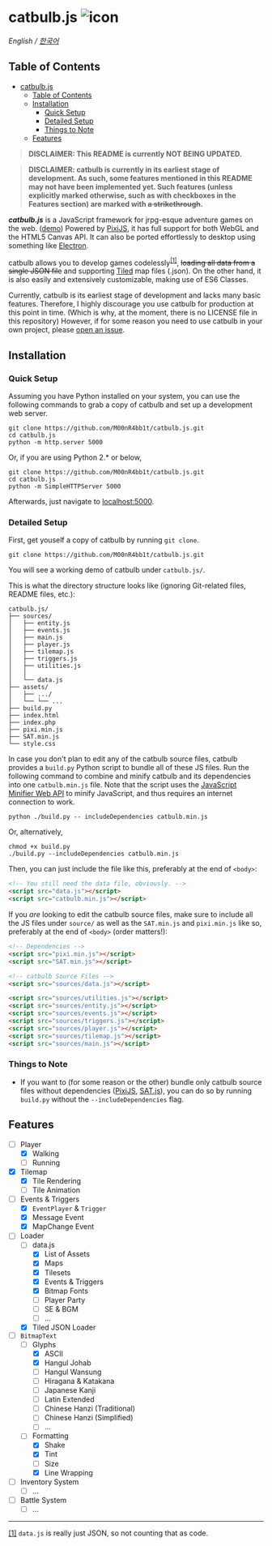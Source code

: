 # catbulb.js ![icon](_favicon.ico)
*English / [한국어](https://github.com/M00nR4bb1t/catbulb.js/blob/master/README-kr.md)*

## Table of Contents
- [catbulb.js](#catbulbjs-icon)
  - [Table of Contents](#table-of-contents)
  - [Installation](#installation)
    - [Quick Setup](#quick-setup)
    - [Detailed Setup](#detailed-setup)
    - [Things to Note](#things-to-note)
  - [Features](#features)

>**DISCLAIMER: This README is currently NOT BEING UPDATED.**

>**DISCLAIMER: catbulb is currently in its earliest stage of development. As such, some features mentioned in this README may not have been implemented yet. Such features (unless explicitly marked otherwise, such as with checkboxes in the Features section) are marked with ~~a strikethrough~~.**

***catbulb.js*** is a JavaScript framework for jrpg-esque adventure games on the web. ([demo](https://catbulb-demo.herokuapp.com)) Powered by [PixiJS](http://pixijs.com), it has full support for both WebGL and the HTML5 Canvas API. It can also be ported effortlessly to desktop using something like [Electron](https://electronjs.org/).

catbulb allows you to develop games codelessly<sup id="a1">[[1]](#footnote1)</sup>, ~~loading all data from a single JSON file~~ and supporting [Tiled](https://www.mapeditor.org/) map files (.json). On the other hand, it is also easily and extensively customizable, making use of ES6 Classes.

Currently, catbulb is its earliest stage of development and lacks many basic features. Therefore, I highly discourage you use catbulb for production at this point in time. (Which is why, at the moment, there is no LICENSE file in this repository) However, if for some reason you need to use catbulb in your own project, please [open an issue](https://github.com/M00nR4bb1t/catbulb.js/issues/new).

## Installation

### Quick Setup

Assuming you have Python installed on your system, you can use the following commands to grab a copy of catbulb and set up a development web server.

```shell
git clone https://github.com/M00nR4bb1t/catbulb.js.git
cd catbulb.js
python -m http.server 5000
```
Or, if you are using Python 2.* or below,
```shell
git clone https://github.com/M00nR4bb1t/catbulb.js.git
cd catbulb.js
python -m SimpleHTTPServer 5000
```

Afterwards, just navigate to [localhost:5000](http://localhost:5000).

### Detailed Setup

First, get youself a copy of catbulb by running `git clone`.

```shell
git clone https://github.com/M00nR4bb1t/catbulb.js.git 
```

You will see a working demo of catbulb under `catbulb.js/`.


This is what the directory structure looks like (ignoring Git-related files, README files, etc.):

```
catbulb.js/
├── sources/
│   ├── entity.js
│   ├── events.js
│   ├── main.js
│   ├── player.js
│   ├── tilemap.js
│   ├── triggers.js
│   ├── utilities.js
│   │
│   └── data.js
├── assets/
│   ├── .../
│   └── └── ...
├── build.py
├── index.html
├── index.php
├── pixi.min.js
├── SAT.min.js
└── style.css
```

In case you don't plan to edit any of the catbulb source files, catbulb provides a `build.py` Python script to bundle all of these JS files. Run the following command to combine and minify catbulb and its dependencies into one `catbulb.min.js` file. Note that the script uses the [JavaScript Minifier Web API](https://javascript-minifier.com/) to minify JavaScript, and thus requires an internet connection to work.

```shell
python ./build.py -- includeDependencies catbulb.min.js
```
Or, alternatively,
```shell
chmod +x build.py
./build.py --includeDependencies catbulb.min.js
```
Then, you can just include the file like this, preferably at the end of `<body>`:
```html
<!-- You still need the data file, obviously. -->
<script src="data.js"></script>
<script src="catbulb.min.js"></script>
```

If you *are* looking to edit the catbulb source files, make sure to include all the JS files under `source/` as well as the `SAT.min.js` and `pixi.min.js` like so, preferably at the end of `<body>` (order matters!):

```html
<!-- Dependencies -->
<script src="pixi.min.js"></script>
<script src="SAT.min.js"></script>

<!-- catbulb Source Files -->
<script src="sources/data.js"></script>

<script src="sources/utilities.js"></script>
<script src="sources/entity.js"></script>
<script src="sources/events.js"></script>
<script src="sources/triggers.js"></script>
<script src="sources/player.js"></script>
<script src="sources/tilemap.js"></script>
<script src="sources/main.js"></script>
```

### Things to Note

* If you want to (for some reason or the other) bundle only catbulb source files without dependencies ([PixiJS](http://www.pixijs.com), [SAT.js](http://jriecken.github.io/sat-js/)), you can do so by running `build.py` without the `--includeDependencies` flag.

## Features
* [ ] Player
   * [x] Walking
   * [ ] Running
* [x] Tilemap
   * [x] Tile Rendering
   * [ ] Tile Animation
* [ ] Events & Triggers
   * [x] `EventPlayer` & `Trigger`
   * [x] Message Event
   * [x] MapChange Event
* [ ] Loader
   * [ ] data.js
      * [x] List of Assets
      * [x] Maps
      * [x] Tilesets
      * [x] Events & Triggers
      * [x] Bitmap Fonts
      * [ ] Player Party
      * [ ] SE & BGM
      * [ ] ...
   * [x] Tiled JSON Loader
* [ ] `BitmapText`
   * [ ] Glyphs
      * [x] ASCII
      * [x] Hangul Johab
      * [ ] Hangul Wansung
      * [ ] Hiragana & Katakana
      * [ ] Japanese Kanji
      * [ ] Latin Extended
      * [ ] Chinese Hanzi (Traditional)
      * [ ] Chinese Hanzi (Simplified)
      * [ ] ...
   * [ ] Formatting
      * [x] Shake
      * [x] Tint
      * [ ] Size
      * [x] Line Wrapping
* [ ] Inventory System
   * [ ] ...
* [ ] Battle System
   * [ ] ...

***
<span id="footnote1">[[1]](#a1)</span> `data.js` is really just JSON, so not counting that as code.